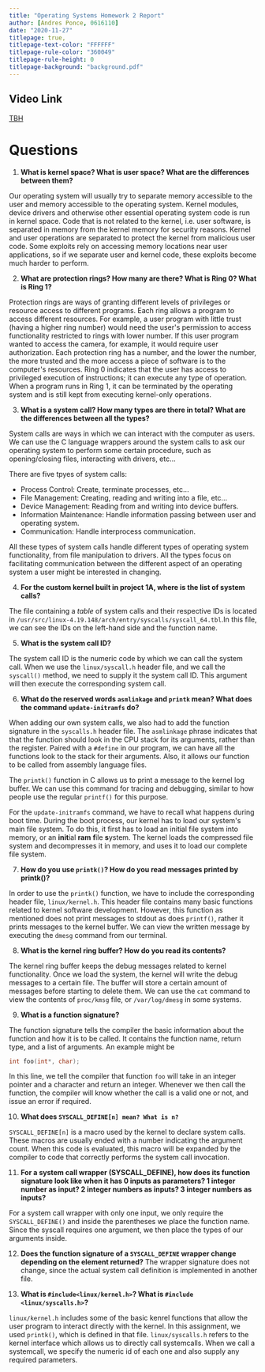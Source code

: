 ```yaml
---
title: "Operating Systems Homework 2 Report"
author: [Andres Ponce, 0616110]
date: "2020-11-27"
titlepage: true,
titlepage-text-color: "FFFFFF"
titlepage-rule-color: "360049"
titlepage-rule-height: 0
titlepage-background: "background.pdf"
---
```


## Video Link
[TBH]()

# Questions
1. **What is kernel space? What is user space? What are the differences between them?**

Our operating system will usually try to separate memory accessible to the user and
memory accessible to the operating system. Kernel modules, device drivers and otherwise
other essential operating system code is run in kernel space. Code that is not 
related to the kernel, i.e. user software, is separated in memory from the kernel 
memory for security reasons. Kernel and user operations are separated to protect the 
kernel from malicious user code. Some exploits rely on accessing memory locations
near user applications, so if we separate user and kernel code, these exploits 
become much harder to perform.

2. **What are protection rings? How many are there? What is Ring 0? What is Ring 1?**

Protection rings are ways of granting different levels of privileges or resource access
to different programs. Each ring allows a program to access different resources. For
example, a user program with little trust (having a higher ring number) would need the 
user's permission to access functionality restricted to rings with lower number. If this
user program wanted to access the camera, for example, it would require user 
authorization. Each protection ring has a number, and the lower the number, the more 
trusted and the more access a piece of software is to the computer's resources. Ring 0
indicates that the user has access to privileged execution of instructions; it can execute
any type of operation. When a program runs in Ring 1, it can be terminated by the operating 
system and is still kept from executing kernel-only operations.

3. **What is a system call? How many types are there in total? What are the differences between
all the types?**

System calls are ways in which we can interact with the computer as users. We can use the 
C language wrappers around the system calls to ask our operating system to perform some 
certain procedure, such as opening/closing files, interacting with drivers, etc...

There are five tpyes of system calls:

- Process Control: Create, terminate processes, etc...
- File Management: Creating, reading and writing into a file, etc...
- Device Management: Reading from  and writing into device buffers.
- Information Maintenance: Handle information passing between user and operating system. 
- Communication: Handle interprocess communication.

All these types of system calls handle different types of operating system functionality, 
from file manipulation to drivers. All the types focus on facilitating communication between
the different aspect of an operating system a user might be interested in changing.

4. **For the custom kernel built in project 1A, where is the list of system calls?**

The file containing a *table* of system calls and their respective IDs is located in 
`/usr/src/linux-4.19.148/arch/entry/syscalls/syscall_64.tbl`.In this file, we can see 
the IDs on the left-hand side and the function name.

5. **What is the system call ID?**

The system call ID is the numeric code by which we can call the system call. When we use the 
`linux/syscall.h` header file, and we call the `syscall()` method, we need to supply it the 
system call ID. This argument will then execute the corresponding system call.

6. **What do the reserved words `asmlinkage` and `printk` mean? What does the command 
`update-initramfs` do?**

When adding our own system calls, we also had to add the function signature in the 
`syscalls.h` header file. The `asmlinkage` phrase indicates that that the function should look
in the CPU stack for its arguments, rather than the register. Paired with a `#define` in our 
program, we can have all the functions look to the stack for their arguments. Also, it allows
our function to be called from assembly language files.

The `printk()` function in C allows us to print a message to the kernel log buffer. We can use this
command for tracing and debugging, similar to how people use the regular `printf()` for this
purpose.

For the `update-initramfs` command, we have to recall what happens during boot time. During the 
boot process, our kernel has to load our system's main file system. To do this, it first has to 
load an initial file system into memory, or an **init**ial **ram** **f**ile **s**ystem. The 
kernel loads the compressed file system and decompresses it in memory, and uses it to load 
our complete file system.

7. **How do you use `printk()`? How do you read messages printed by printk()?**

In order to use the `printk()` function, we have to include the corresponding header file, 
`linux/kernel.h`. This header file contains many basic functions related to kernel software 
development. However, this function as mentioned does not print messages to stdout as does 
`printf()`, rather it prints messages to the kernel buffer. We can view the written message
by executing the `dmesg` command from our terminal.

8. **What is the kernel ring buffer? How do you read its contents?**

The kernel ring buffer keeps the debug messages related to kernel functionality. Once we load the 
system, the kernel will write the debug messages to a certain file. The buffer will store a certain
amount of messages before starting to delete them. We can use the `cat` command to view the 
contents of `proc/kmsg` file, or `/var/log/dmesg` in some systems.

9. **What is a function signature?**

The function signature tells the compiler the basic information about the function and how it is
to be called. It contains the function name, return type, and a list of arguments.
An example might be 
```c
int foo(int*, char);
```

In this line, we tell the compiler that function `foo` will take in an integer pointer and a
character and return an integer. Whenever we then call the function, the compiler will know 
whether the call is a valid one or not, and issue an error if required.

10. **What does `SYSCALL_DEFINE[n] mean? What is n?`**

`SYSCALL_DEFINE[n]` is a macro used by the kernel to declare system calls. These macros are 
usually ended with a number indicating the argument count. When this code is evaluated, this 
macro will be expanded by the compiler to code that correctly performs the system call invocation.

11. **For a system call wrapper (SYSCALL_DEFINE), how does its function signature look like 
when it has 0 inputs as parameters? 1 integer number as input? 2 integer numbers as inputs? 3
integer numbers as inputs?**

For  a system call wrapper with only one input, we only require the `SYSCALL_DEFINE()` and 
inside the parentheses we place the function name. Since the syscall requires one argument,
we then place the types of our arguments inside.

12. **Does the function signature of a `SYSCALL_DEFINE` wrapper change depending on the element
returned?**
The wrapper signature does not change, since the actual system call definition is implemented 
in another file.

13. **What is `#include<linux/kernel.h>`? What is `#include <linux/syscalls.h>`?**

`linux/kernel.h` includes some of the basic kenrel functions that allow the user program to interact
directly with the kernel. In this assignment, we used `printk()`, which is defined in that file.
`linux/syscalls.h` refers to the kernel interface which allows us to directly call systemcalls.
When we call a systemcall, we specify the numeric id of each one and also supply any required
parameters.
